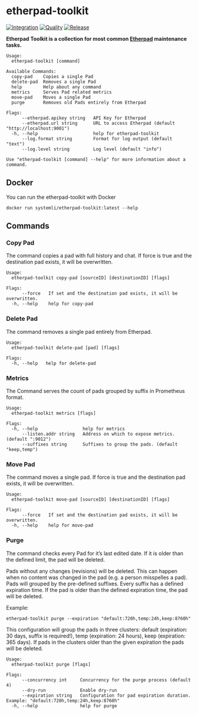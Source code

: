 # etherpad-toolkit

[![Integration](https://github.com/systemli/etherpad-toolkit/actions/workflows/integration.yml/badge.svg)](https://github.com/systemli/etherpad-toolkit/actions/workflows/integration.yml) [![Quality](https://github.com/systemli/etherpad-toolkit/actions/workflows/quality.yml/badge.svg)](https://github.com/systemli/etherpad-toolkit/actions/workflows/quality.yml) [![Release](https://github.com/systemli/etherpad-toolkit/actions/workflows/release.yml/badge.svg)](https://github.com/systemli/etherpad-toolkit/actions/workflows/release.yml)

**Etherpad Toolkit is a collection for most common [Etherpad](https://github.com/ether/etherpad-lite) maintenance tasks.**

```
Usage:
  etherpad-toolkit [command]

Available Commands:
  copy-pad    Copies a single Pad
  delete-pad  Removes a single Pad
  help        Help about any command
  metrics     Serves Pad related metrics
  move-pad    Moves a single Pad
  purge       Removes old Pads entirely from Etherpad

Flags:
      --etherpad.apikey string   API Key for Etherpad
      --etherpad.url string      URL to access Etherpad (default "http://localhost:9001")
  -h, --help                     help for etherpad-toolkit
      --log.format string        Format for log output (default "text")
      --log.level string         Log level (default "info")

Use "etherpad-toolkit [command] --help" for more information about a command.
```

## Docker

You can run the etherpad-toolkit with Docker

```
docker run systemli/etherpad-toolkit:latest --help
```

## Commands

### Copy Pad

The command copies a pad with full history and chat. If force is true and the destination pad exists, it will be overwritten.

```
Usage:
  etherpad-toolkit copy-pad [sourceID] [destinationID] [flags]

Flags:
      --force   If set and the destination pad exists, it will be overwritten.
  -h, --help    help for copy-pad

```

### Delete Pad

The command removes a single pad entirely from Etherpad.

```
Usage:
  etherpad-toolkit delete-pad [pad] [flags]

Flags:
  -h, --help   help for delete-pad

```

### Metrics

The Command serves the count of pads grouped by suffix in Prometheus format.

```
Usage:
  etherpad-toolkit metrics [flags]

Flags:
  -h, --help                 help for metrics
      --listen.addr string   Address on which to expose metrics. (default ":9012")
      --suffixes string      Suffixes to group the pads. (default "keep,temp")
```

### Move Pad

The command moves a single pad. If force is true and the destination pad exists, it will be overwritten.

```
Usage:
  etherpad-toolkit move-pad [sourceID] [destinationID] [flags]

Flags:
      --force   If set and the destination pad exists, it will be overwritten.
  -h, --help    help for move-pad
```

### Purge

The command checks every Pad for it’s last edited date. If it is older than the defined limit, the pad will be deleted.

Pads without any changes (revisions) will be deleted. This can happen when no content was changed in the pad
(e.g. a person misspelles a pad).
Pads will grouped by the pre-defined suffixes. Every suffix has a defined expiration time. If the pad is older than the
defined expiration time, the pad will be deleted.

Example:

`etherpad-toolkit purge --expiration "default:720h,temp:24h,keep:8760h"`

This configuration will group the pads in three clusters: default (expiration: 30 days, suffix is required!),
temp (expiration: 24 hours), keep (expiration: 365 days). If pads in the clusters older than the given expiration the
pads will be deleted.

```
Usage:
  etherpad-toolkit purge [flags]

Flags:
      --concurrency int     Concurrency for the purge process (default 4)
      --dry-run             Enable dry-run
      --expiration string   Configuration for pad expiration duration. Example: "default:720h,temp:24h,keep:8760h"
  -h, --help                help for purge
```
